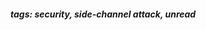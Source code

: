 <!-- Please prefix the notes with the date as in [22/12/2020] -->

##### tags: security, side-channel attack, unread